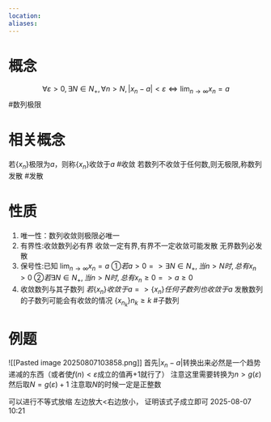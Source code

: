 ```yaml
---
location: 
aliases:
---
```

# 概念
$$
\forall \varepsilon > 0, \exists N \in {N_+}, \forall n > N, |x_n - a| < \varepsilon \iff \lim_{n \to \infty} x_n = a
$$
#数列极限
# 相关概念
若$\{x_n\}$极限为$a$，则称$\{x_n\}$收敛于$a$
#收敛
若数列不收敛于任何数,则无极限,称数列发散
#发散

# 性质
1. 唯一性：数列收敛则极限必唯一
2. 有界性:收敛数列必有界    收敛一定有界,有界不一定收敛可能发散 无界数列必发散
3. 保号性:已知 $\lim_{n \to \infty} x_n = a$ 
	 ①$若a > 0 => \exists N \in {N_+}, 当 n > N时,总有x_n > 0$
	 ②$若\exists N \in {N_+}, 当 n > N时,总有x_n \geq 0 => a \geq 0$
4. 收敛数列与其子数列 
	$若\{x_n\}收敛于a => \{x_n\}任何子数列也收敛于a$
	发散数列的子数列可能会有收敛的情况
		 $\{x_{n_k}\} n_k \geq k$      #子数列
# 例题
![[Pasted image 20250807103858.png]]
首先$|x_n - a|$转换出来必然是一个趋势递减的东西（或者使$f(n) < \varepsilon$成立的值再+1就行了）
注意这里需要转换为$n>g(\varepsilon)$
然后取$N=g(\varepsilon) + 1$
注意取$N$的时候一定是正整数

可以进行不等式放缩
左边放大$<$右边放小， 证明该式子成立即可
2025-08-07 10:21



